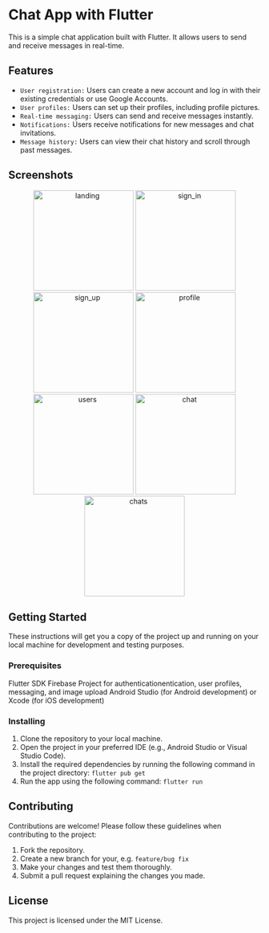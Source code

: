 # Chat App with Flutter

This is a simple chat application built with Flutter. It allows users to send and receive messages in real-time.

## Features

- `User registration:` Users can create a new account and log in with their existing credentials or use Google Accounts.
- `User profiles:` Users can set up their profiles, including profile pictures.
- `Real-time messaging:` Users can send and receive messages instantly.
- `Notifications:` Users receive notifications for new messages and chat invitations.
- `Message history:` Users can view their chat history and scroll through past messages.

## Screenshots

<div align="center">
  <img width="200" alt="landing" src="https://github.com/mrthnby/chat_app/assets/72457200/c86d9be7-4ec5-47e4-b462-f6cfb251923e.png">
  <img width="200" alt="sign_in" src="https://github.com/mrthnby/chat_app/assets/72457200/dc54702f-60e0-459d-8dc7-4857cfb732bd">
  <img width="200" alt="sign_up" src="https://github.com/mrthnby/chat_app/assets/72457200/75d80095-1423-498f-b1b9-1d2506456940.png">
  <img width="200" alt="profile" src="https://github.com/mrthnby/chat_app/assets/72457200/d174cab4-8aeb-4fa5-b23d-2ae04777aa3f.png">
  <img width="200" alt="users" src="https://github.com/mrthnby/chat_app/assets/72457200/dbd1781f-3b26-4a13-b7bf-6c5f1d2a9711">
  <img width="200" alt="chat" src="https://github.com/mrthnby/chat_app/assets/72457200/df9d7ed6-723f-4884-bf0d-899f172a0123.png">
  <img width="200" alt="chats" src="https://github.com/mrthnby/chat_app/assets/72457200/db57b975-20a6-437f-b974-d984baabe08b.png">
</div>

## Getting Started

These instructions will get you a copy of the project up and running on your local machine for development and testing purposes.

### Prerequisites

Flutter SDK
Firebase Project for authenticationentication, user profiles, messaging, and image upload 
Android Studio (for Android development) or Xcode (for iOS development)

### Installing

1. Clone the repository to your local machine.
2. Open the project in your preferred IDE (e.g., Android Studio or Visual Studio Code).
3. Install the required dependencies by running the following command in the project directory: `flutter pub get`
4. Run the app using the following command: `flutter run`


## Contributing

Contributions are welcome! Please follow these guidelines when contributing to the project:

1. Fork the repository.
2. Create a new branch for your, e.g. `feature/bug fix`
3. Make your changes and test them thoroughly.
4. Submit a pull request explaining the changes you made.

## License

This project is licensed under the MIT License.


